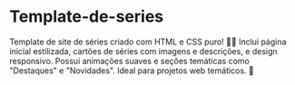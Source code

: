 # Template-de-series
Template de site de séries criado com HTML e CSS puro! 🎥🍿 Inclui página inicial estilizada, cartões de séries com imagens e descrições, e design responsivo. Possui animações suaves e seções temáticas como "Destaques" e "Novidades". Ideal para projetos web temáticos. 🚀
